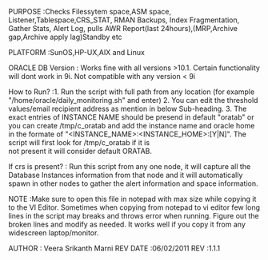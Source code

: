   PURPOSE	:Checks Filessytem space,ASM space, Listener,Tablespace,CRS_STAT, RMAN Backups, Index Fragmentation, Gather Stats, Alert Log, 
          	pulls AWR Report(last 24hours),(MRP,Archive gap,Archive apply lag)Standby etc
  
  PLATFORM	:SunOS,HP-UX,AIX and Linux 
 
  ORACLE DB Version	: Works fine with all versions >10.1. Certain functionality will dont work in 9i. Not compatible with any version < 9i
  
  
  How to Run?	:1. Run the script with full path from any location (for example "/home/oracle/daily_monitoring.sh" and enter)
 		 2. You can edit the threshold values/email recipient address as mention in below Sub-heading.
 		 3. The exact entries of INSTANCE NAME should be presend in default "oratab" or you can create /tmp/c_oratab and add the instance name
 		    and oracle home in the formate of "<INSTANCE_NAME>:<INSTANCE_HOME>:[Y|N]". The script will first look for /tmp/c_oratab if it is  
 		    not present it will consider default ORATAB.
 
  If crs is present?	: Run this script from any one node, it will capture all the Database Instances information from that node and 
 			it will automatically spawn in other nodes to gather the alert information and space information.
 			
  
 
  NOTE		:Make sure to open this file in notepad with max size while copying it to the VI Editor. Sometimes when copying from notepad to vi editor 
                few long lines in the script may breaks and throws error when running. Figure out the broken lines and modify as needed.
 		It works well if you copy it from any  widescreen laptop/monitor.
 		
        
 
 
  AUTHOR	: Veera Srikanth Marni
  REV DATE	:06/02/2011
  REV		:1.1.1
